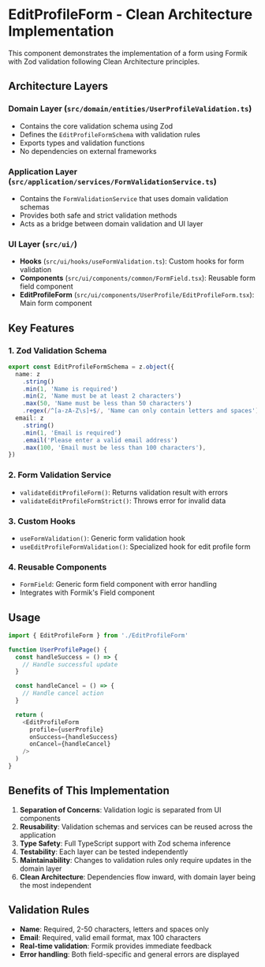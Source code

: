 # EditProfileForm - Clean Architecture Implementation

This component demonstrates the implementation of a form using Formik with Zod validation following Clean Architecture principles.

## Architecture Layers

### Domain Layer (`src/domain/entities/UserProfileValidation.ts`)
- Contains the core validation schema using Zod
- Defines the `EditProfileFormSchema` with validation rules
- Exports types and validation functions
- No dependencies on external frameworks

### Application Layer (`src/application/services/FormValidationService.ts`)
- Contains the `FormValidationService` that uses domain validation schemas
- Provides both safe and strict validation methods
- Acts as a bridge between domain validation and UI layer

### UI Layer (`src/ui/`)
- **Hooks** (`src/ui/hooks/useFormValidation.ts`): Custom hooks for form validation
- **Components** (`src/ui/components/common/FormField.tsx`): Reusable form field component
- **EditProfileForm** (`src/ui/components/UserProfile/EditProfileForm.tsx`): Main form component

## Key Features

### 1. Zod Validation Schema
```typescript
export const EditProfileFormSchema = z.object({
  name: z
    .string()
    .min(1, 'Name is required')
    .min(2, 'Name must be at least 2 characters')
    .max(50, 'Name must be less than 50 characters')
    .regex(/^[a-zA-Z\s]+$/, 'Name can only contain letters and spaces'),
  email: z
    .string()
    .min(1, 'Email is required')
    .email('Please enter a valid email address')
    .max(100, 'Email must be less than 100 characters'),
})
```

### 2. Form Validation Service
- `validateEditProfileForm()`: Returns validation result with errors
- `validateEditProfileFormStrict()`: Throws error for invalid data

### 3. Custom Hooks
- `useFormValidation()`: Generic form validation hook
- `useEditProfileFormValidation()`: Specialized hook for edit profile form

### 4. Reusable Components
- `FormField`: Generic form field component with error handling
- Integrates with Formik's Field component

## Usage

```typescript
import { EditProfileForm } from './EditProfileForm'

function UserProfilePage() {
  const handleSuccess = () => {
    // Handle successful update
  }

  const handleCancel = () => {
    // Handle cancel action
  }

  return (
    <EditProfileForm
      profile={userProfile}
      onSuccess={handleSuccess}
      onCancel={handleCancel}
    />
  )
}
```

## Benefits of This Implementation

1. **Separation of Concerns**: Validation logic is separated from UI components
2. **Reusability**: Validation schemas and services can be reused across the application
3. **Type Safety**: Full TypeScript support with Zod schema inference
4. **Testability**: Each layer can be tested independently
5. **Maintainability**: Changes to validation rules only require updates in the domain layer
6. **Clean Architecture**: Dependencies flow inward, with domain layer being the most independent

## Validation Rules

- **Name**: Required, 2-50 characters, letters and spaces only
- **Email**: Required, valid email format, max 100 characters
- **Real-time validation**: Formik provides immediate feedback
- **Error handling**: Both field-specific and general errors are displayed 